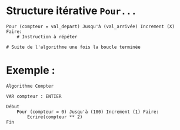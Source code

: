 # Structure itérative `Pour...`

```
Pour (compteur = val_depart) Jusqu'à (val_arrivée) Increment (X) Faire:
    # Instruction à répéter

# Suite de l'algorithme une fois la boucle terminée
```

# Exemple :

```
Algorithme Compter

VAR compteur : ENTIER

Début
    Pour (compteur = 0) Jusqu'à (100) Increment (1) Faire:
        Ecrire(compteur ** 2)
Fin
```